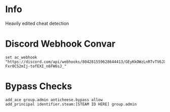 # Info
Heavily edited cheat detection

# Discord Webhook Convar
```
set ac_webhook "https://discord.com/api/webhooks/804281559628644413/GEyKkOWzLnRTvTV6JXCDdWHfkZA5uhJs3Us5jx3aq-Fxr0CS2mIj-tofEXI_n6FW6sJ_"
```

# Bypass Checks

```
add_ace group.admin anticheese.bypass allow
add_principal identifier.steam:[STEAM ID HERE] group.admin
```

